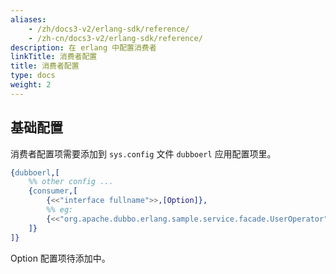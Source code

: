 ```yaml
---
aliases:
    - /zh/docs3-v2/erlang-sdk/reference/
    - /zh-cn/docs3-v2/erlang-sdk/reference/
description: 在 erlang 中配置消费者
linkTitle: 消费者配置
title: 消费者配置
type: docs
weight: 2
---
```







## 基础配置

消费者配置项需要添加到 `sys.config` 文件 `dubboerl` 应用配置项里。

```erlang
{dubboerl,[
	%% other config ...
	{consumer,[
		{<<"interface fullname">>,[Option]},
		%% eg:
		{<<"org.apache.dubbo.erlang.sample.service.facade.UserOperator">>,[]},
	]}
]}
```

Option 配置项待添加中。
